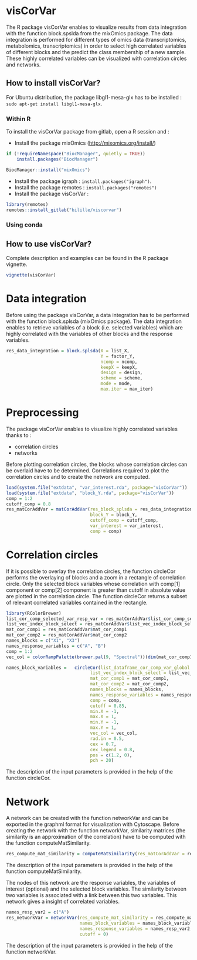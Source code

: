 visCorVar
========

The R package visCorVar enables to visualize results from data integration with the function block.spslda from the mixOmics package. The data integration is performed for different types of omics data (transcriptomics, metabolomics, transcriptomics) in order to select high correlated variables of different blocks and the predict the class membership of a new sample. These highly correlated variables can be visualized with correlation circles and networks.

How to install visCorVar?
------------------------

For Ubuntu distribution, the package libgl1-mesa-glx has to be installed :
`sudo apt-get install libgl1-mesa-glx`.

### Within R

To install the visCorVar package from gitlab, open a R session and :
- Install the package mixOmics (http://mixomics.org/install/)
```r
if (!requireNamespace("BiocManager", quietly = TRUE))
    install.packages("BiocManager")

BiocManager::install("mixOmics")
```
- Install the package igraph : `install.packages("igraph")`.
- Install the package remotes : `install.packages("remotes")`
- Install the package visCorVar : 
```r
library(remotes)
remotes::install_gitlab("bilille/viscorvar")
```

### Using conda


How to use visCorVar?
--------------------

Complete description and examples can be found in the R package vignette.
```r
vignette(visCorVar)
```

# Data integration

Before using the package visCorVar, a data integration has to be performed with the function block.splsda (mixOmics package). The data integration enables to retrieve variables of a block (i.e. selected variables) which are highly correlated with the variables of other blocks and the response variables.

```r 
res_data_integration = block.splsda(X = list_X,
                                    Y = factor_Y,
                                    ncomp = ncomp,
                                    keepX = keepX,
                                    design = design,
                                    scheme = scheme,
                                    mode = mode,
                                    max.iter = max_iter)
```

# Preprocessing

The package visCorVar enables to visualize highly correlated variables thanks to :
- correlation circles
- networks

Before plotting correlation circles, the blocks whose correlation circles can be overlaid have to be determined. Correlations required to plot the correlation circles and to create the network are computed.

```r
load(system.file("extdata", "var_interest.rda", package="visCorVar"))
load(system.file("extdata", "block_Y.rda", package="visCorVar"))
comp = 1:2
cutoff_comp = 0.8
res_matCorAddVar = matCorAddVar(res_block_splsda = res_data_integration,
                                block_Y = block_Y,
                                cutoff_comp = cutoff_comp,
                                var_interest = var_interest,
                                comp = comp)
```

# Correlation circles

If it is possible to overlay the correlation circles, the function circleCor performs the overlaying of blocks and a zoom
in a rectangle of correlation circle. Only the selected block variables whose correlation with comp[1] component or comp[2]
component is greater than cutoff in absolute value are plotted in the correlation circle. The function circleCor returns a subset of relevant correlated variables contained in the rectangle.

```r
library(RColorBrewer)
list_cor_comp_selected_var_resp_var = res_matCorAddVar$list_cor_comp_selected_var_resp_var
list_vec_index_block_select = res_matCorAddVar$list_vec_index_block_select
mat_cor_comp1 = res_matCorAddVar$mat_cor_comp1
mat_cor_comp2 = res_matCorAddVar$mat_cor_comp2
names_blocks = c("X1", "X3")
names_response_variables = c("A", "B")
comp = 1:2
vec_col = colorRampPalette(brewer.pal(9, "Spectral"))(dim(mat_cor_comp1)[1] + 1)

names_block_variables =   circleCor(list_dataframe_cor_comp_var_global =   list_cor_comp_selected_var_resp_var,    
                                list_vec_index_block_select = list_vec_index_block_select,
                                mat_cor_comp1 = mat_cor_comp1,
                                mat_cor_comp2 = mat_cor_comp2,
                                names_blocks = names_blocks,
                                names_response_variables = names_response_variables,
                                comp = comp,
                                cutoff = 0.85,
                                min.X = -1,
                                max.X = 1,
                                min.Y = -1,
                                max.Y = 1,
                                vec_col = vec_col,
                                rad.in = 0.5, 
                                cex = 0.7,
                                cex_legend = 0.8,
                                pos = c(1.2, 0),
                                pch = 20)
```

The description of the input parameters is provided in the help of the function circleCor.

# Network

A network can be created with the function networkVar and can be exported in the graphml format for visualization with
Cytoscape. Before creating the network with the function networkVar, similarity 
matrices (the similarity is an approximation of the correlation) have to be computed with the function computeMatSimilarity.

```r  
res_compute_mat_similarity = computeMatSimilarity(res_matCorAddVar = res_matCorAddVar)
```

The description of the input parameters is provided in the help of the function computeMatSimilarity.

The nodes of this network are the response variables, the variables of interest (optional) and the selected block variables. The similarity between two variables is associated with a link between this two variables. This network gives a insight of correlated variables.

```r
names_resp_var2 = c("A")
res_networkVar = networkVar(res_compute_mat_similarity = res_compute_mat_similarity,
                            names_block_variables = names_block_variables,
                            names_response_variables = names_resp_var2,
                            cutoff = 0)
```

The description of the input parameters is provided in the help of the function networkVar.